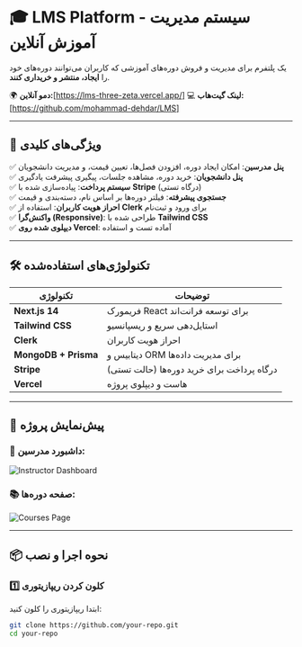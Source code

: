 # 🎓 LMS Platform - سیستم مدیریت آموزش آنلاین

یک پلتفرم برای مدیریت و فروش دوره‌های آموزشی که کاربران می‌توانند دوره‌های خود را **ایجاد، منتشر و خریداری کنند**.  

🌍 **دمو آنلاین:**[https://lms-three-zeta.vercel.app/] 
💻 **لینک گیت‌هاب:** [https://github.com/mohammad-dehdar/LMS]

---

## 🚀 ویژگی‌های کلیدی
✅ **پنل مدرسین**: امکان ایجاد دوره، افزودن فصل‌ها، تعیین قیمت، و مدیریت دانشجویان  
✅ **پنل دانشجویان**: خرید دوره، مشاهده جلسات، پیگیری پیشرفت یادگیری  
✅ **سیستم پرداخت**: پیاده‌سازی شده با **Stripe** (درگاه تستی)  
✅ **جستجوی پیشرفته**: فیلتر دوره‌ها بر اساس نام، دسته‌بندی و قیمت  
✅ **احراز هویت کاربران**: استفاده از **Clerk** برای ورود و ثبت‌نام  
✅ **واکنش‌گرا (Responsive)**: طراحی شده با **Tailwind CSS**  
✅ **دیپلوی شده روی Vercel**: آماده تست و استفاده  

---

## 🛠️ تکنولوژی‌های استفاده‌شده
| تکنولوژی | توضیحات |
|----------|----------|
| **Next.js 14** | فریمورک React برای توسعه فرانت‌اند |
| **Tailwind CSS** | استایل‌دهی سریع و ریسپانسیو |
| **Clerk** | احراز هویت کاربران |
| **MongoDB + Prisma** | دیتابیس و ORM برای مدیریت داده‌ها |
| **Stripe** | درگاه پرداخت برای خرید دوره‌ها (حالت تستی) |
| **Vercel** | هاست و دیپلوی پروژه |

---

## 📸 پیش‌نمایش پروژه
### 🎯 داشبورد مدرسین:
![Instructor Dashboard](https://your-image-link.com)

### 📚 صفحه دوره‌ها:
![Courses Page](https://your-image-link.com)

---

## 📦 نحوه اجرا و نصب

### 1️⃣ **کلون کردن ریپازیتوری**
ابتدا ریپازیتوری را کلون کنید:
```sh
git clone https://github.com/your-repo.git
cd your-repo
